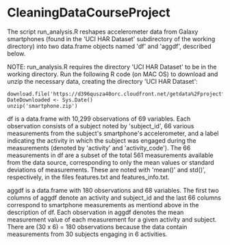 # CleaningDataCourseProject

The script run_analysis.R reshapes accelerometer data from Galaxy smartphones (found in the 'UCI HAR Dataset' subdirectory
of the working directory) into two data.frame objects named 'df' and 'aggdf', described below. 

NOTE: run_analysis.R requires the directory 'UCI HAR Dataset' to be in the working directory.
  Run the following R code (on MAC OS) to download and unzip the necessary data, creating the directory 'UCI HAR Dataset':
  ```
  download.file('https://d396qusza40orc.cloudfront.net/getdata%2Fprojectfiles%2FUCI%20HAR%20Dataset.zip','smartphone.zip','curl')
  DateDownloaded <- Sys.Date()
  unzip('smartphone.zip')
  ```
df is a data.frame with 10,299 observations of 69 variables.
  Each observation consists of a subject noted by 'subject_id', 66 various measurements from the subject's smartphone's accelerometer,
  and a label indicating the activity in which the subject was engaged during the measurements (denoted by 'activity' and 'activity_code').
  The 66 measurements in df are a subset of the total 561 measurements available from the data source, corresponding to only the
  mean values or standard deviations of measurements. These are noted with 'mean()' and std()', respectively, in the files features.txt and features_info.txt.
  
aggdf is a data.frame with 180 observations and 68 variables.
  The first two columns of aggdf denote an activity and subject_id and the last 66 columns correspond to smartphone measurements 
  as mentiond above in the description of df.
  Each observation in aggdf denotes the mean measurement value of each measurement for a given activity and subject.
  There are (30 x 6) = 180 observations because the data contain measurements from 30 subjects engaging in 6 activities.
